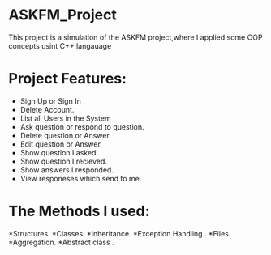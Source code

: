 # ASKFM_Project
This project is a simulation of the ASKFM project,where I applied some OOP concepts usint C++ langauage

# Project Features:
  * Sign Up or Sign In .
  * Delete Account.
  * List all Users in the System .
  * Ask question or respond to question.
  * Delete question or Answer.
  * Edit question or Answer.
  * Show question I asked.
  * Show question I recieved.
  * Show answers I responded.
  * View responeses which send to me.
# The Methods I used:
  *Structures.
  *Classes.
  *Inheritance.
  *Exception Handling .
  *Files.
  *Aggregation.
  *Abstract class .
  
